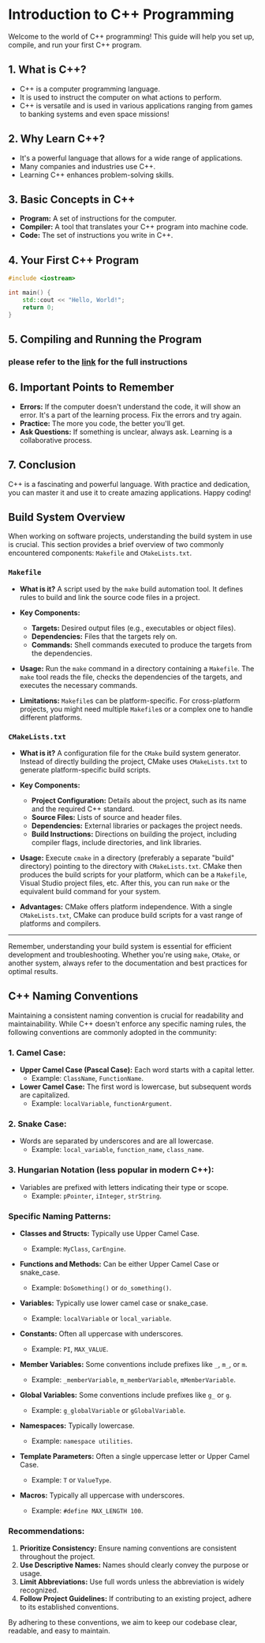 # Introduction to C++ Programming

Welcome to the world of C++ programming! This guide will help you set up, compile, and run your first C++ program.

## 1. What is C++?

- C++ is a computer programming language.
- It is used to instruct the computer on what actions to perform.
- C++ is versatile and is used in various applications ranging from games to banking systems and even space missions!

## 2. Why Learn C++?

- It's a powerful language that allows for a wide range of applications.
- Many companies and industries use C++.
- Learning C++ enhances problem-solving skills.

## 3. Basic Concepts in C++

- **Program:** A set of instructions for the computer.
- **Compiler:** A tool that translates your C++ program into machine code.
- **Code:** The set of instructions you write in C++.

## 4. Your First C++ Program

```cpp
#include <iostream>

int main() {
    std::cout << "Hello, World!";
    return 0;
}
```

## 5. Compiling and Running the Program

### please refer to the [link](./HOWTO.md) for the full instructions

## 6. Important Points to Remember

- **Errors:** If the computer doesn't understand the code, it will show an error. It's a part of the learning process. Fix the errors and try again.
- **Practice:** The more you code, the better you'll get.
- **Ask Questions:** If something is unclear, always ask. Learning is a collaborative process.

## 7. Conclusion

C++ is a fascinating and powerful language. With practice and dedication, you can master it and use it to create amazing applications. Happy coding!





## Build System Overview

When working on software projects, understanding the build system in use is crucial. This section provides a brief overview of two commonly encountered components: `Makefile` and `CMakeLists.txt`.

### `Makefile`

- **What is it?** A script used by the `make` build automation tool. It defines rules to build and link the source code files in a project.
  
- **Key Components:**
  - **Targets:** Desired output files (e.g., executables or object files).
  - **Dependencies:** Files that the targets rely on.
  - **Commands:** Shell commands executed to produce the targets from the dependencies.

- **Usage:** Run the `make` command in a directory containing a `Makefile`. The `make` tool reads the file, checks the dependencies of the targets, and executes the necessary commands.

- **Limitations:** `Makefile`s can be platform-specific. For cross-platform projects, you might need multiple `Makefile`s or a complex one to handle different platforms.

### `CMakeLists.txt`

- **What is it?** A configuration file for the `CMake` build system generator. Instead of directly building the project, CMake uses `CMakeLists.txt` to generate platform-specific build scripts.

- **Key Components:**
  - **Project Configuration:** Details about the project, such as its name and the required C++ standard.
  - **Source Files:** Lists of source and header files.
  - **Dependencies:** External libraries or packages the project needs.
  - **Build Instructions:** Directions on building the project, including compiler flags, include directories, and link libraries.

- **Usage:** Execute `cmake` in a directory (preferably a separate "build" directory) pointing to the directory with `CMakeLists.txt`. CMake then produces the build scripts for your platform, which can be a `Makefile`, Visual Studio project files, etc. After this, you can run `make` or the equivalent build command for your system.

- **Advantages:** CMake offers platform independence. With a single `CMakeLists.txt`, CMake can produce build scripts for a vast range of platforms and compilers.

---

Remember, understanding your build system is essential for efficient development and troubleshooting. Whether you're using `make`, `CMake`, or another system, always refer to the documentation and best practices for optimal results.




## C++ Naming Conventions

Maintaining a consistent naming convention is crucial for readability and maintainability. While C++ doesn't enforce any specific naming rules, the following conventions are commonly adopted in the community:

### 1. **Camel Case**:
- **Upper Camel Case (Pascal Case):** Each word starts with a capital letter. 
  - Example: `ClassName`, `FunctionName`.
- **Lower Camel Case:** The first word is lowercase, but subsequent words are capitalized.
  - Example: `localVariable`, `functionArgument`.

### 2. **Snake Case**:
- Words are separated by underscores and are all lowercase.
  - Example: `local_variable`, `function_name`, `class_name`.

### 3. **Hungarian Notation** (less popular in modern C++):
- Variables are prefixed with letters indicating their type or scope.
  - Example: `pPointer`, `iInteger`, `strString`.

### Specific Naming Patterns:

- **Classes and Structs:** Typically use Upper Camel Case.
  - Example: `MyClass`, `CarEngine`.
  
- **Functions and Methods:** Can be either Upper Camel Case or snake_case.
  - Example: `DoSomething()` or `do_something()`.
  
- **Variables:** Typically use lower camel case or snake_case.
  - Example: `localVariable` or `local_variable`.
  
- **Constants:** Often all uppercase with underscores.
  - Example: `PI`, `MAX_VALUE`.
  
- **Member Variables:** Some conventions include prefixes like `_`, `m_`, or `m`.
  - Example: `_memberVariable`, `m_memberVariable`, `mMemberVariable`.
  
- **Global Variables:** Some conventions include prefixes like `g_` or `g`.
  - Example: `g_globalVariable` or `gGlobalVariable`.
  
- **Namespaces:** Typically lowercase.
  - Example: `namespace utilities`.
  
- **Template Parameters:** Often a single uppercase letter or Upper Camel Case.
  - Example: `T` or `ValueType`.
  
- **Macros:** Typically all uppercase with underscores.
  - Example: `#define MAX_LENGTH 100`.

### Recommendations:

1. **Prioritize Consistency:** Ensure naming conventions are consistent throughout the project.
2. **Use Descriptive Names:** Names should clearly convey the purpose or usage.
3. **Limit Abbreviations:** Use full words unless the abbreviation is widely recognized.
4. **Follow Project Guidelines:** If contributing to an existing project, adhere to its established conventions.

By adhering to these conventions, we aim to keep our codebase clear, readable, and easy to maintain.
